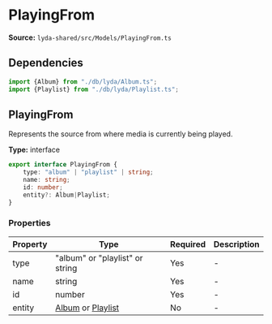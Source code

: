 # PlayingFrom

**Source:** `lyda-shared/src/Models/PlayingFrom.ts`

## Dependencies

```typescript
import {Album} from "./db/lyda/Album.ts";
import {Playlist} from "./db/lyda/Playlist.ts";
```

## PlayingFrom

Represents the source from where media is currently being played.

**Type:** interface

```typescript
export interface PlayingFrom {
    type: "album" | "playlist" | string;
    name: string;
    id: number;
    entity?: Album|Playlist;
}
```

### Properties

| Property | Type | Required | Description |
|----------|------|----------|-------------|
| type | "album" or "playlist" or string | Yes | - |
| name | string | Yes | - |
| id | number | Yes | - |
| entity | [Album](/api/data-models/Models/db/lyda/Album) or [Playlist](/api/data-models/Models/db/lyda/Playlist) | No | - |

